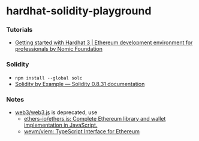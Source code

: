 hardhat-solidity-playground
===========================
### Tutorials
- [Getting started with Hardhat 3 | Ethereum development environment for professionals by Nomic Foundation](https://hardhat.org/docs/getting-started#installation)

### Solidity
- `npm install --global solc`
- [Solidity by Example — Solidity 0.8.31 documentation](https://docs.soliditylang.org/en/latest/solidity-by-example.html)

### Notes
- [web3/web3.js](https://github.com/web3/web3.js) is deprecated, use
  - [ethers-io/ethers.js: Complete Ethereum library and wallet implementation in JavaScript.](https://github.com/ethers-io/ethers.js)
  - [wevm/viem: TypeScript Interface for Ethereum](https://github.com/wevm/viem)
